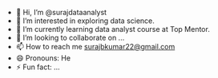 - 👋 Hi, I’m @surajdataanalyst
- 👀 I’m interested in exploring data science. 
- 🌱 I’m currently learning data analyst course at Top Mentor. 
- 💞️ I’m looking to collaborate on ...
- 📫 How to reach me surajbkumar22@gmail.com
- 😄 Pronouns: He 
- ⚡ Fun fact: ...

<!---
surajdataanalyst/surajdataanalyst is a ✨ special ✨ repository because its `README.md` (this file) appears on your GitHub profile.
You can click the Preview link to take a look at your changes.
--->
